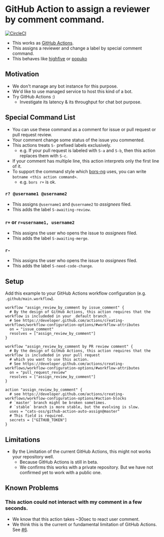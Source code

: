 # GitHub Action to assign a reviewer by comment command.

[![CircleCI](https://circleci.com/gh/cats-oss/github-action-auto-assign.svg?style=svg)](https://circleci.com/gh/cats-oss/workflows/github-action-auto-assign)


* This works as [GitHub Actions](https://help.github.com/en/articles/about-github-actions).
* This assigns a reviewer and change a label by special comment command. 
* This behaves like [highfive](https://github.com/servo/highfive) or [popuko](https://github.com/voyagegroup/popuko)


## Motivation

* We don't manage any bot instance for this purpose.
* We'd like to use managed service to host this kind of a bot.
* Try GitHub Actions :)
    * Investigate its latency & its throughput for chat bot purpose.


## Special Command List

* You can use these command as a comment for issue or pull request or pull request review.
* Your comment change some status of the issue you commented.
* This actions treats `S-` prefixed labels exclusively.
  * e.g. If your pull request is labeled with `S-a` and `S-b`,
    then this action replaces them with `S-c`.
* If your comment has multiple line, this action interprets only the first line of it.
* To support the command style which [bors-ng]() uses, you can write `botname <this action command>`.
  * e.g. `bors r+` is ok.

### `r? @username1 @username2`

* This assigns `@username1` and `@username2` to _assignees_ filed.
* This adds the label `S-awaiting-review`.

### `r+` or `r=username1, username2`

* This assigns the user who opens the issue to _assignees_ filed.
* This adds the label `S-awaiting-merge`.

### `r-`

* This assigns the user who opens the issue to _assignees_ filed.
* This adds the label `S-need-code-change`.


## Setup

Add this example to your GitHub Actions workflow configuration (e.g. `.github/main.workflow`).

```
workflow "assign_review_by_comment by issue_comment" {
  # By the design of GitHub Actions, this action requires that the workflow is includeded in your _default branch_.
  # See https://developer.github.com/actions/creating-workflows/workflow-configuration-options/#workflow-attributes
  on = "issue_comment"
  resolves = ["assign_review_by_comment"]
}

workflow "assign_review_by_comment by PR review comment" {
  # By the design of GitHub Actions, this action requires that the workflow is includeded in your pull request
  # which you want to use this action.
  # See https://developer.github.com/actions/creating-workflows/workflow-configuration-options/#workflow-attributes
  on = "pull_request_review"
  resolves = ["assign_review_by_comment"]
}

action "assign_review_by_comment" {
  # see https://developer.github.com/actions/creating-workflows/workflow-configuration-options/#action-blocks
  # `master` branch might be broken sometimes.
  # `stable` branch is more stable, but the evolving is slow. 
  uses = "cats-oss/github-action-auto-assign@master"
  # This field is required.
  secrets = ["GITHUB_TOKEN"]
}
```


## Limitations

* By the Limitation of the current GitHub Actions, this might not works your repository well.
    * Because GitHub Actions is still in beta.
    * We confirms this works with a private repository. But we have not confirmed yet to work with a public one.


## Known Problems

### This action could not interact with my comment in a few seconds.

* We know that this action takes ~30sec to react user comment.
* We think this is the current or fundamental limitation of GitHub Actions.
  See [#6](https://github.com/cats-oss/github-action-auto-assign/issues/6).